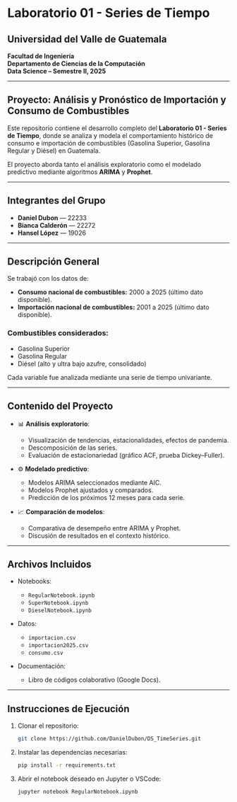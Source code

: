 # Laboratorio 01 - Series de Tiempo

## Universidad del Valle de Guatemala  
**Facultad de Ingeniería**  
**Departamento de Ciencias de la Computación**  
**Data Science – Semestre II, 2025**

---

## Proyecto: Análisis y Pronóstico de Importación y Consumo de Combustibles

Este repositorio contiene el desarrollo completo del **Laboratorio 01 - Series de Tiempo**, donde se analiza y modela el comportamiento histórico de consumo e importación de combustibles (Gasolina Superior, Gasolina Regular y Diésel) en Guatemala. 

El proyecto aborda tanto el análisis exploratorio como el modelado predictivo mediante algoritmos **ARIMA** y **Prophet**.

---

## Integrantes del Grupo

- **Daniel Dubon** — 22233  
- **Bianca Calderón** — 22272  
- **Hansel López** — 19026  

---

## Descripción General

Se trabajó con los datos de:

- **Consumo nacional de combustibles:** 2000 a 2025 (último dato disponible).
- **Importación nacional de combustibles:** 2001 a 2025 (último dato disponible).

### Combustibles considerados:

- Gasolina Superior  
- Gasolina Regular  
- Diésel (alto y ultra bajo azufre, consolidado)

Cada variable fue analizada mediante una serie de tiempo univariante.

---

## Contenido del Proyecto

- 📊 **Análisis exploratorio**: 
  - Visualización de tendencias, estacionalidades, efectos de pandemia.
  - Descomposición de las series.
  - Evaluación de estacionariedad (gráfico ACF, prueba Dickey–Fuller).
  
- ⚙️ **Modelado predictivo**:
  - Modelos ARIMA seleccionados mediante AIC.
  - Modelos Prophet ajustados y comparados.
  - Predicción de los próximos 12 meses para cada serie.

- 📈 **Comparación de modelos**:
  - Comparativa de desempeño entre ARIMA y Prophet.
  - Discusión de resultados en el contexto histórico.

---

## Archivos Incluidos

- Notebooks:
  - `RegularNotebook.ipynb`
  - `SuperNotebook.ipynb`
  - `DieselNotebook.ipynb`

- Datos:
  - `importacion.csv`
  - `importacion2025.csv`
  - `consumo.csv`

- Documentación:
  - Libro de códigos colaborativo (Google Docs).

---

## Instrucciones de Ejecución

1. Clonar el repositorio:
    ```bash
    git clone https://github.com/DanielDubon/DS_TimeSeries.git
    ```
2. Instalar las dependencias necesarias:
    ```bash
    pip install -r requirements.txt
    ```
3. Abrir el notebook deseado en Jupyter o VSCode:
    ```bash
    jupyter notebook RegularNotebook.ipynb
    ```
